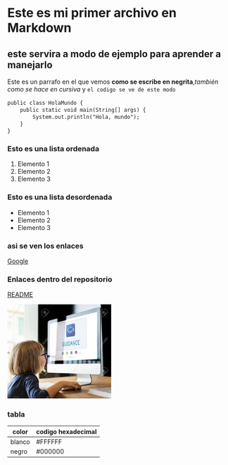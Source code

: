 # Este es mi primer archivo en **Markdown**
## este servira a modo de ejemplo para aprender a manejarlo

Este es un parrafo en el que vemos **como se escribe en negrita**,*también como se hace en cursiva* y `el codigo se ve de este modo`

```en Java:
public class HolaMundo {
    public static void main(String[] args) {
        System.out.println("Hola, mundo");
    }
}
```
### Esto es una lista ordenada
1. Elemento 1
2. Elemento 2
3. Elemento 3

### Esto es una lista desordenada
- Elemento 1
- Elemento 2
- Elemento 3

### asi se ven los enlaces
[Google](https://www.google.com/)

### Enlaces dentro del repositorio
[README](README.md)

![imagen](https://github.com/Beronike/repo_Marckdown_Veronica/blob/main/foto_taller.jpg)
### tabla
|color|codigo hexadecimal|
|-------------|-------------|
|blanco|#FFFFFF|
|negro|#000000|

